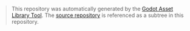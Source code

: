 > This repository was automatically generated by the [Godot Asset Library Tool](https://github.com/moritz-t-w/Godot-Asset-Library-Tool).
> The [source repository]({sourceRepository}) is referenced as a subtree in this repository.
